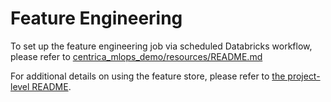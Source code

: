 # Feature Engineering
To set up the feature engineering job via scheduled Databricks workflow, please refer to [centrica_mlops_demo/resources/README.md](../resources/README.md)

For additional details on using the feature store, please refer to [the project-level README](../README.md).

